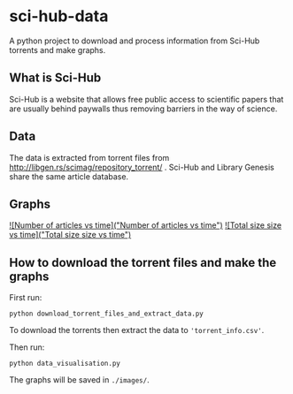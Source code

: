 # sci-hub-data
A python project to download and process information from Sci-Hub torrents and make graphs.

## What is Sci-Hub
Sci-Hub is a website that allows free public access to scientific papers that are usually behind paywalls thus removing barriers in the way of science.

## Data
The data is extracted from torrent files from http://libgen.rs/scimag/repository_torrent/ .
Sci-Hub and Library Genesis share the same article database.

## Graphs
[![Number of articles vs time]("Number of articles vs time")](./images/number_of_articles.png "Number of articles vs time")
[![Total size size vs time]("Total size size vs time")](./images/file_size.png "Total size size vs time")

## How to download the torrent files and make the graphs
First run:

`python download_torrent_files_and_extract_data.py`

To download the torrents then extract the data to `'torrent_info.csv'`.

Then run:

`python data_visualisation.py`

The graphs will be saved in `./images/`.
